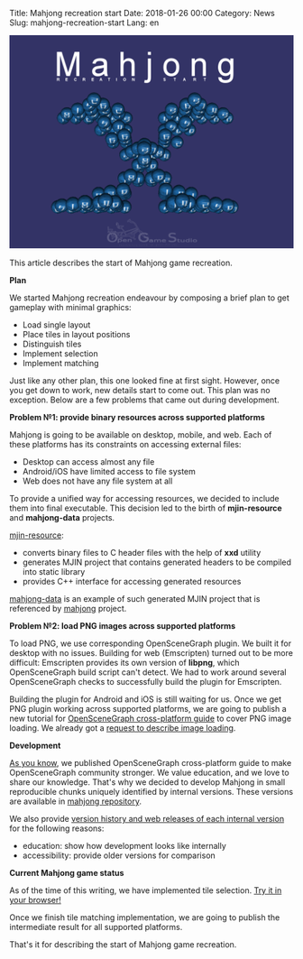 Title: Mahjong recreation start
Date: 2018-01-26 00:00
Category: News
Slug: mahjong-recreation-start
Lang: en

![Spherical tiles in a Mahjong layout][screenshot]

This article describes the start of Mahjong game recreation.

**Plan**

We started Mahjong recreation endeavour by composing a brief plan to get gameplay with minimal graphics:

* Load single layout
* Place tiles in layout positions
* Distinguish tiles
* Implement selection
* Implement matching

Just like any other plan, this one looked fine at first sight. However, once you get down to work, new details start to come out. This plan was no exception. Below are a few problems that came out during development.

**Problem №1: provide binary resources across supported platforms**

Mahjong is going to be available on desktop, mobile, and web. Each of these platforms has its constraints on accessing external files:

* Desktop can access almost any file
* Android/iOS have limited access to file system
* Web does not have any file system at all

To provide a unified way for accessing resources, we decided to include them into final executable. This decision led to the birth of **mjin-resource** and **mahjong-data** projects.

[mjin-resource][mjin-resource]:

* converts binary files to C header files with the help of **xxd** utility
* generates MJIN project that contains generated headers to be compiled into static library
* provides C++ interface for accessing generated resources

[mahjong-data][mahjong-data] is an example of such generated MJIN project that is referenced by [mahjong][mahjong] project.

**Problem №2: load PNG images across supported platforms**

To load PNG, we use corresponding OpenSceneGraph plugin. We built it for desktop with no issues. Building for web (Emscripten) turned out to be more difficult: Emscripten provides its own version of **libpng**, which OpenSceneGraph build script can't detect. We had to work around several OpenSceneGraph checks to successfully build the plugin for Emscripten.

Building the plugin for Android and iOS is still waiting for us. Once we get PNG plugin working across supported platforms, we are going to publish a new tutorial for [OpenSceneGraph cross-platform guide][osgcp_guide] to cover PNG image loading. We already got a [request to describe image loading][img_loading_issue].

**Development**

[As you know][lets-go], we published OpenSceneGraph cross-platform guide to make OpenSceneGraph community stronger. We value education, and we love to share our knowledge. That's why we decided to develop Mahjong in small reproducible chunks uniquely identified by internal versions. These versions are available in [mahjong repository][mahjong].

We also provide [version history and web releases of each internal version][web-releases] for the following reasons:

* education: show how development looks like internally
* accessibility: provide older versions for comparison

**Current Mahjong game status**

As of the time of this writing, we have implemented tile selection. [Try it in your browser!][mahjong-version-tile-selection]

Once we finish tile matching implementation, we are going to publish the intermediate result for all supported platforms.

That's it for describing the start of Mahjong game recreation.


[screenshot]: ../../images/2018-01-26-mahjong-recreation-start.png

[mjin-resource]: https://bitbucket.org/ogstudio/mjin-resource
[mahjong]: https://bitbucket.org/ogstudio-games/ogs-mahjong
[mahjong-data]: https://bitbucket.org/ogstudio-games/mahjong-data
[osgcp_guide]: https://github.com/ogstudio/openscenegraph-cross-platform-guide
[img_loading_issue]: https://github.com/OGStudio/openscenegraph-cross-platform-guide/issues/4
[lets-go]: lets-go.html
[web-releases]: http://ogstudio.github.io/game-mahjong
[mahjong-version-tile-selection]: https://ogstudio.github.io/game-mahjong/versions/010/mjin-player.html

